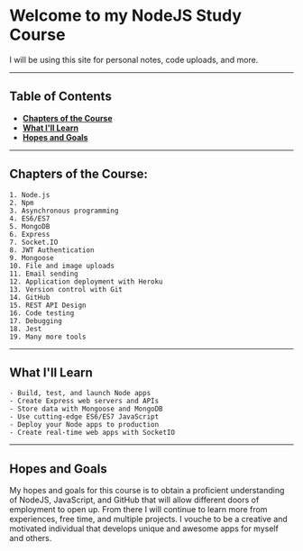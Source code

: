 # **Welcome to my NodeJS Study Course**
I will be using this site for personal notes, code uploads, and more.

---
## **Table of Contents**
  * [**Chapters of the Course**](#chapters-of-the-course)
  * [**What I'll Learn**](#what-i'll-learn)
  * [**Hopes and Goals**](#hopes-and-goals)
---

## **Chapters of the Course:**
```
1. Node.js
2. Npm
3. Asynchronous programming
4. ES6/ES7
5. MongoDB
6. Express
7. Socket.IO
8. JWT Authentication
9. Mongoose
10. File and image uploads
11. Email sending
12. Application deployment with Heroku
13. Version control with Git
14. GitHub
15. REST API Design
16. Code testing
17. Debugging
18. Jest
19. Many more tools
```
---

## **What I'll Learn**
```mermaid graph TD;
- Build, test, and launch Node apps 
- Create Express web servers and APIs
- Store data with Mongoose and MongoDB
- Use cutting-edge ES6/ES7 JavaScript
- Deploy your Node apps to production
- Create real-time web apps with SocketIO
```
---

## **Hopes and Goals**
My hopes and goals for this course is to obtain a proficient understanding of NodeJS, JavaScript, and GitHub that will allow different doors of employment to open up. From there I will continue to learn more from experiences, free time, and multiple projects. I vouche to be a creative and motivated individual that develops unique and awesome apps for myself and others.
